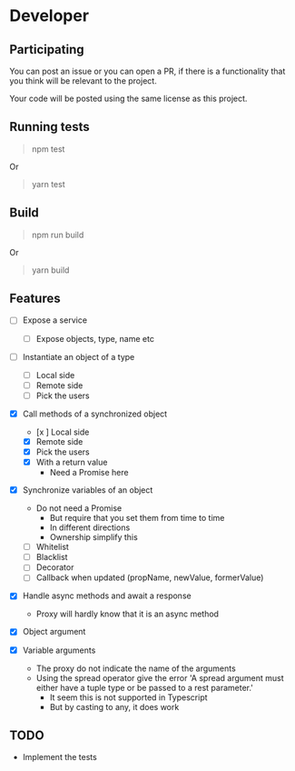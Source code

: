 # Developer

## Participating

You can post an issue or you can open a PR, if there is a functionality that you think will be relevant to the project.

Your code will be posted using the same license as this project.

## Running tests

> npm test

Or

> yarn test

## Build

> npm run build

Or

> yarn build

## Features

- [ ] Expose a service
  - [ ] Expose objects, type, name etc

- [ ] Instantiate an object of a type
  - [ ] Local side
  - [ ] Remote side
  - [ ] Pick the users

- [x] Call methods of a synchronized object
  - [x ] Local side
  - [x] Remote side
  - [x] Pick the users
  - [x] With a return value
    - Need a Promise here

- [x] Synchronize variables of an object
  - Do not need a Promise
    - But require that you set them from time to time
    - In different directions
    - Ownership simplify this
  - [ ] Whitelist
  - [ ] Blacklist
  - [ ] Decorator
  - [ ] Callback when updated (propName, newValue, formerValue)

- [x] Handle async methods and await a response
  - Proxy will hardly know that it is an async method

- [x] Object argument

- [x] Variable arguments
  - The proxy do not indicate the name of the arguments
  - Using the spread operator give the error 'A spread argument must either have a tuple type or be passed to a rest parameter.'
    - It seem this is not supported in Typescript
    - But by casting to any, it does work

## TODO

- Implement the tests
